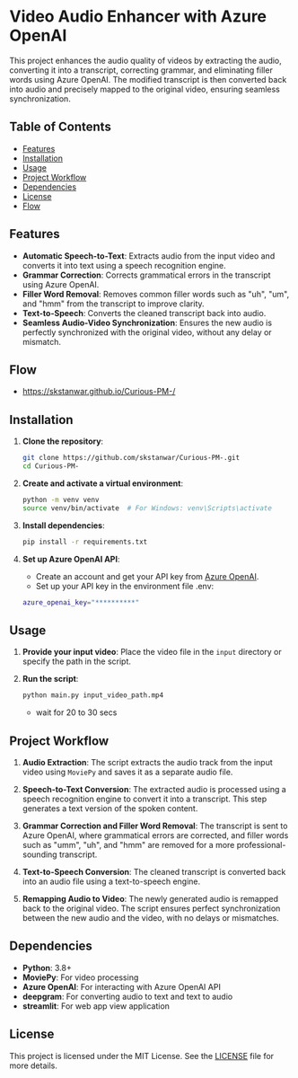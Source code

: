 # Video Audio Enhancer with Azure OpenAI

This project enhances the audio quality of videos by extracting the audio, converting it into a transcript, correcting grammar, and eliminating filler words using Azure OpenAI. The modified transcript is then converted back into audio and precisely mapped to the original video, ensuring seamless synchronization. 

## Table of Contents
- [Features](#features)
- [Installation](#installation)
- [Usage](#usage)
- [Project Workflow](#project-workflow)
- [Dependencies](#dependencies)
- [License](#license)
- [Flow](#flow)

## Features

- **Automatic Speech-to-Text**: Extracts audio from the input video and converts it into text using a speech recognition engine.
- **Grammar Correction**: Corrects grammatical errors in the transcript using Azure OpenAI.
- **Filler Word Removal**: Removes common filler words such as "uh", "um", and "hmm" from the transcript to improve clarity.
- **Text-to-Speech**: Converts the cleaned transcript back into audio.
- **Seamless Audio-Video Synchronization**: Ensures the new audio is perfectly synchronized with the original video, without any delay or mismatch.

## Flow 
- https://skstanwar.github.io/Curious-PM-/

## Installation

1. **Clone the repository**:
    ```bash
    git clone https://github.com/skstanwar/Curious-PM-.git
    cd Curious-PM-
    ```

2. **Create and activate a virtual environment**:
    ```bash
    python -m venv venv
    source venv/bin/activate  # For Windows: venv\Scripts\activate
    ```

3. **Install dependencies**:
    ```bash
    pip install -r requirements.txt
    ```

4. **Set up Azure OpenAI API**:
    - Create an account and get your API key from [Azure OpenAI](https://azure.microsoft.com/en-us/services/cognitive-services/openai-service/).
    - Set up your API key in the environment file .env:
    ```bash
    azure_openai_key="**********"
    ```

## Usage

1. **Provide your input video**: Place the video file in the `input` directory or specify the path in the script.

2. **Run the script**:
    ```bash
    python main.py input_video_path.mp4
    ```
    - wait for 20 to 30 secs 
   

## Project Workflow

1. **Audio Extraction**: 
    The script extracts the audio track from the input video using `MoviePy` and saves it as a separate audio file.

2. **Speech-to-Text Conversion**: 
    The extracted audio is processed using a speech recognition engine to convert it into a transcript. This step generates a text version of the spoken content.

3. **Grammar Correction and Filler Word Removal**:
    The transcript is sent to Azure OpenAI, where grammatical errors are corrected, and filler words such as "umm", "uh", and "hmm" are removed for a more professional-sounding transcript.

4. **Text-to-Speech Conversion**:
    The cleaned transcript is converted back into an audio file using a text-to-speech engine.

5. **Remapping Audio to Video**:
    The newly generated audio is remapped back to the original video. The script ensures perfect synchronization between the new audio and the video, with no delays or mismatches.

## Dependencies

- **Python**: 3.8+
- **MoviePy**: For video processing
- **Azure OpenAI**: For interacting with Azure OpenAI API
- **deepgram**: For converting audio to text and text to audio
- **streamlit**: For web app view application

## License

This project is licensed under the MIT License. See the [LICENSE](LICENSE) file for more details.

